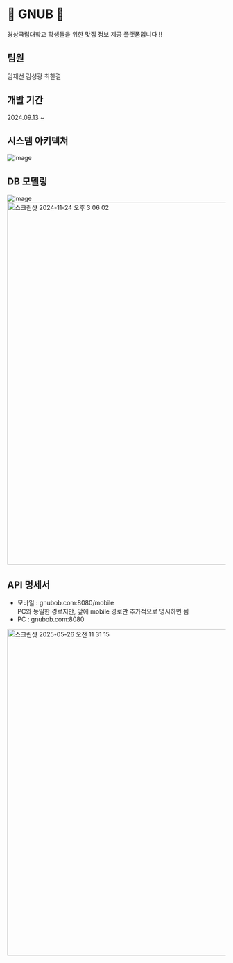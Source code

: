 # 🍚 GNUB 🍚
경상국립대학교 학생들을 위한 맛집 정보 제공 플랫폼입니다 !! <br>

## 팀원
임재선  김성광  최한결

## 개발 기간
2024.09.13 ~ 

## 시스템 아키텍쳐
![image](https://github.com/user-attachments/assets/604a34c6-0345-4696-a9e9-15be588768be)

## DB 모델링

![image](https://github.com/user-attachments/assets/ca1e270b-ea87-446f-a5f6-35321985a768)
<img width="837" alt="스크린샷 2024-11-24 오후 3 06 02" src="https://github.com/user-attachments/assets/b75d3c67-c9ab-4f44-8364-c9a5aef38225">

## API 명세서
- 모바일 : gnubob.com:8080/mobile<br>
         PC와 동일한 경로지만, 앞에 mobile 경로만 추가적으로 명시하면 됨
- PC : gnubob.com:8080
<img width="754" alt="스크린샷 2025-05-26 오전 11 31 15" src="https://github.com/user-attachments/assets/3c7e4362-d042-4b5d-b742-5d94ed291d89" />


